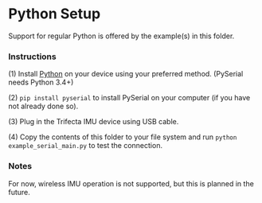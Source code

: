 # Python Setup #

Support for regular Python is offered by the example(s) in this folder.

### Instructions ###
(1) Install <a href="https://micropython.org/download/">Python</a> on your device using your preferred method. (PySerial needs Python 3.4+)

(2) `pip install pyserial` to install PySerial on your computer (if you have not already done so).

(3) Plug in the Trifecta IMU device using USB cable.

(4) Copy the contents of this folder to your file system and run `python example_serial_main.py` to test the connection.

### Notes ###

For now, wireless IMU operation is not supported, but this is planned in the future.
